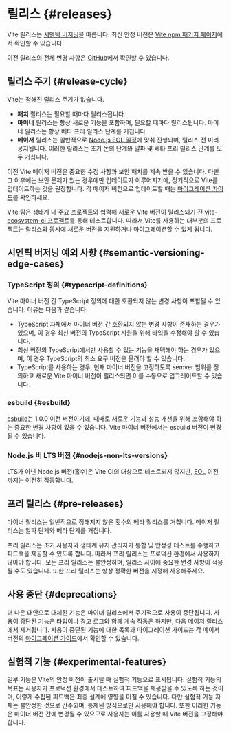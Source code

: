 # 릴리스 {#releases}

Vite 릴리스는 [시멘틱 버저닝](https://semver.org/)을 따릅니다. 최신 안정 버전은 [Vite npm 패키지 페이지](https://www.npmjs.com/package/vite)에서 확인할 수 있습니다.

이전 릴리스의 전체 변경 사항은 [GitHub](https://github.com/vitejs/vite/blob/main/packages/vite/CHANGELOG.md)에서 확인할 수 있습니다.

## 릴리스 주기 {#release-cycle}

Vite는 정해진 릴리스 주기가 없습니다.

- **패치** 릴리스는 필요할 때마다 릴리스됩니다.
- **마이너** 릴리스는 항상 새로운 기능을 포함하며, 필요할 때마다 릴리스됩니다. 마이너 릴리스는 항상 베타 프리 릴리스 단계를 거칩니다.
- **메이저** 릴리스는 일반적으로 [Node.js EOL 일정](https://endoflife.date/nodejs)에 맞춰 진행되며, 릴리스 전 미리 공지됩니다. 이러한 릴리스는 초기 논의 단계와 알파 및 베타 프리 릴리스 단계를 모두 거칩니다.

이전 Vite 메이저 버전은 중요한 수정 사항과 보안 패치를 계속 받을 수 있습니다. 다만 그 이후에는 보안 문제가 있는 경우에만 업데이트가 이루어지기에, 정기적으로 Vite를 업데이트하는 것을 권장합니다. 각 메이저 버전으로 업데이트할 때는 [마이그레이션 가이드](https://ko.vitejs.dev/guide/migration.html)를 확인하세요.

Vite 팀은 생태계 내 주요 프로젝트와 협력해 새로운 Vite 버전이 릴리스되기 전 [vite-ecosystem-ci 프로젝트](https://github.com/vitejs/vite-ecosystem-ci)를 통해 테스트합니다. 따라서 Vite를 사용하는 대부분의 프로젝트는 릴리스와 동시에 새로운 버전을 지원하거나 마이그레이션할 수 있게 됩니다.

## 시멘틱 버저닝 예외 사항 {#semantic-versioning-edge-cases}

### TypeScript 정의 {#typescript-definitions}

Vite 마이너 버전 간 TypeScript 정의에 대한 호환되지 않는 변경 사항이 포함될 수 있습니다. 이유는 다음과 같습니다:

- TypeScript 자체에서 마이너 버전 간 호환되지 않는 변경 사항이 존재하는 경우가 있으며, 이 경우 최신 버전의 TypeScript 지원을 위해 타입을 수정해야 할 수 있습니다.
- 최신 버전의 TypeScript에서만 사용할 수 있는 기능을 채택해야 하는 경우가 있으며, 이 경우 TypeScript의 최소 요구 버전을 올려야 할 수 있습니다.
- TypeScript를 사용하는 경우, 현재 마이너 버전을 고정하도록 semver 범위를 정의하고 새로운 Vite 마이너 버전이 릴리스되면 이를 수동으로 업그레이드할 수 있습니다.

### esbuild {#esbuild}

[esbuild](https://esbuild.github.io/)는 1.0.0 이전 버전이기에, 때때로 새로운 기능과 성능 개선을 위해 포함해야 하는 중요한 변경 사항이 있을 수 있습니다. Vite 마이너 버전에서는 esbuild 버전이 변경될 수 있습니다.

### Node.js 비 LTS 버전 {#nodejs-non-lts-versions}

LTS가 아닌 Node.js 버전(홀수)은 Vite CI의 대상으로 테스트되지 않지만, [EOL](https://endoflife.date/nodejs) 이전까지는 여전히 작동합니다.

## 프리 릴리스​ {#pre-releases}

마이너 릴리스는 일반적으로 정해지지 않은 횟수의 베타 릴리스를 거칩니다. 메이저 릴리스는 알파 단계와 베타 단계를 거칩니다.

프리 릴리스는 초기 사용자와 생태계 유지 관리자가 통합 및 안정성 테스트를 수행하고 피드백을 제공할 수 있도록 합니다. 따라서 프리 릴리스는 프로덕션 환경에서 사용하지 않아야 합니다. 모든 프리 릴리스는 불안정하며, 릴리스 사이에 중요한 변경 사항이 적용될 수도 있습니다. 또한 프리 릴리스는 항상 정확한 버전을 지정해 사용해주세요.

## 사용 중단 {#deprecations}

더 나은 대안으로 대체된 기능은 마이너 릴리스에서 주기적으로 사용이 중단됩니다. 사용이 중단된 기능은 타입이나 경고 로그와 함께 계속 작동은 하지만, 다음 메이저 릴리스에서 제거됩니다. 사용이 중단된 기능에 대한 목록과 마이그레이션 가이드는 각 메이저 버전의 [마이그레이션 가이드](https://ko.vitejs.dev/guide/migration.html)에서 확인할 수 있습니다.

## 실험적 기능 {#experimental-features}

일부 기능은 Vite의 안정 버전이 출시될 때 실험적 기능으로 표시됩니다. 실험적 기능의 목표는 사용자가 프로덕션 환경에서 테스트하여 피드백을 제공받을 수 있도록 하는 것이며, 이렇게 수집된 피드백은 최종 설계에 영향을 미칠 수 있습니다. 다만 실험적 기능 자체는 불안정한 것으로 간주되며, 통제된 방식으로만 사용해야 합니다. 또한 이러한 기능은 마이너 버전 간에 변경될 수 있으므로 사용자는 이를 사용할 때 Vite 버전을 고정해야 합니다.
